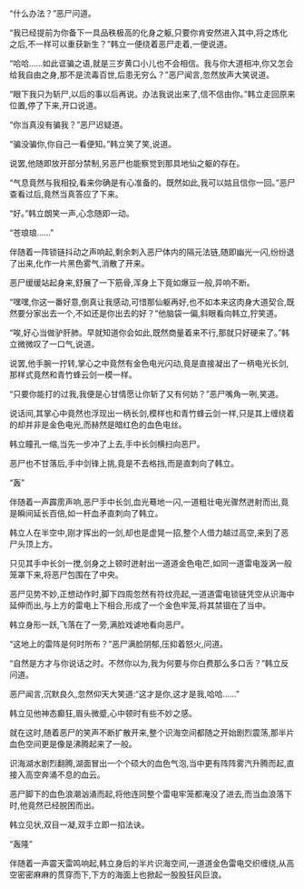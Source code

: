 
“什么办法？”恶尸问道。

“我已经提前为你备下一具品秩极高的化身之躯,只要你肯安然进入其中,将之炼化之后,不一样可以重获新生？”韩立一便绕着恶尸走着,一便说道。

“哈哈……如此诓骗之语,就是三岁黄口小儿也不会相信。我与你大道相冲,你又怎会给我自由之身,那不是流毒百世,后患无穷么？”恶尸闻言,忽然放声大笑说道。

“眼下我只为斩尸,以后的事以后再说。办法我说出来了,信不信由你。”韩立走回原来位置,停了下来,开口说道。

“你当真没有骗我？”恶尸迟疑道。

“骗没骗你,你自己一看便知。”韩立笑了笑,说道。

说罢,他随即放开部分禁制,另恶尸也能察觉到那具地仙之躯的存在。

“气息竟然与我相投,看来你确是有心准备的。既然如此,我可以姑且信你一回。”恶尸查看过后,竟然当真答应了下来。

“好。”韩立朗笑一声,心念随即一动。

“苍琅琅……”

伴随着一阵锁链抖动之声响起,剩余刺入恶尸体内的隔元法链,随即幽光一闪,纷纷退了出来,化作一片黑色雾气,消散了开来。

恶尸缓缓站起身来,舒展了一下筋骨,浑身上下竟如爆豆一般,异响不断。

“嘿嘿,你这一番好意,倒真让我感动,可惜那仙躯再好,也不如本来这肉身大道契合,既然要分家出去一个,不如还是你出去的好？”他脑袋一偏,斜眼看向韩立,狞笑道。

“唉,好心当做驴肝肺。早就知道你会如此,既然商量着来不行,那就只好硬来了。”韩立微微叹了一口气,说道。

说罢,他手腕一拧转,掌心之中竟然有金色电光闪动,竟是直接凝出了一柄电光长剑,那样式竟然和青竹蜂云剑一模一样。

“只要你能打的过我,我便是心甘情愿让你斩了又有何妨？”恶尸嘴角一咧,笑道。

说话间,其掌心中竟然也浮现出一柄长剑,模样也和青竹蜂云剑一样,只是其上缠绕着的却并非是金色电光,而赫然是暗红色的血色电丝。

韩立瞳孔一缩,当先一步冲了上去,手中长剑横扫向恶尸。

恶尸也不甘落后,手中剑锋上挑,竟是不去格挡,而是直刺向了韩立。

“轰”

伴随着一声霹雳声响,恶尸手中长剑,血光蓦地一闪,一道粗壮电光骤然迸射而出,竟是瞬间延长百倍,如一杆血矛直刺向了韩立。

韩立人在半空中,刚才挥出的一剑,却也是虚晃一招,整个人借力越过高空,来到了恶尸头顶上方。

只见其手中长剑一搅,剑身之上顿时迸射出一道道金色电芒,如同一道雷电漩涡一般笼罩下来,将恶尸包围在了中央。

恶尸见势不妙,正想动作时,脚下四周忽然有符纹亮起,一道道雷电锁链凭空从识海中延伸而出,与上方的雷电上下相合,形成了一个金色牢笼,将其禁锢在了当中。

韩立身形一跃,飞落在了一旁,满脸戏谑地看向恶尸。

“这地上的雷阵是何时所布？”恶尸满脸阴郁,压抑着怒火,问道。

“自然是方才与你说话之时。不然你以为,我为何要与你白费那么多口舌？”韩立反问道。

恶尸闻言,沉默良久,忽然仰天大笑道:“这才是你,这才是我,哈哈……”

韩立见他神态癫狂,眉头微蹙,心中顿时有些不妙之感。

就在这时,随着恶尸的笑声不断扩散开来,整个识海空间都随之开始剧烈震荡,那半片血色空间更是像是沸腾起来了一般。

识海湖水剧烈翻腾,湖面冒出一个个硕大的血色气泡,当中更有阵阵雾汽升腾而起,直接入高空奔涌不息的血云。

恶尸脚下的血色浪潮汹涌而起,将他连同整个雷电牢笼都淹没了进去,而当血浪落下时,他竟然已经脱困而出。

韩立见状,双目一凝,双手立即一掐法诀。

“轰隆”

伴随着一声震天雷鸣响起,韩立身后的半片识海空间,一道道金色雷电交织缠绕,从高空密密麻麻的贯穿而下,下方的海面上也掀起一股股狂风巨浪。
